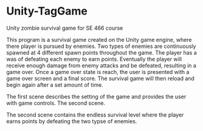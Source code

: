 # Unity-TagGame
Unity zombie survival game for SE 466 course

This program is a survival game created on the Unity game engine, where there player is pursued by enemies.
Two types of enemies are continuously spawned at 4 different spawn points throughout the game.
The player has a was of defeating each enemy to earn points.
Eventually the player will receive enough damage from enemy attacks and be defeated, resulting in a game over.
Once a game over state is reach, the user is presented with a game over screen and a final score.
The survival game will then reload and begin again after a set amount of time.

The first scene describes the setting of the game and provides the user with game controls.
The second scene.

The second scene contains the endless survival level where the player earns points by defeating the two typse of 
enemies. 
